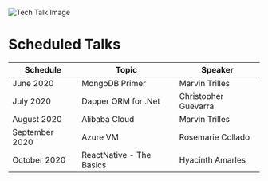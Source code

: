 ![Tech Talk Image](https://www.dropbox.com/s/m5pbz4wefxp1fya/TechTalks.png?raw=1)

# Scheduled Talks

| Schedule | Topic | Speaker |
| --- | --- | --- |
| June 2020 | MongoDB Primer | Marvin Trilles |
| July 2020 | Dapper ORM for .Net | Christopher Guevarra |
| August 2020 | Alibaba Cloud | Marvin Trilles |
| September 2020 | Azure VM | Rosemarie Collado |
| October 2020 | ReactNative - The Basics | Hyacinth Amarles |
